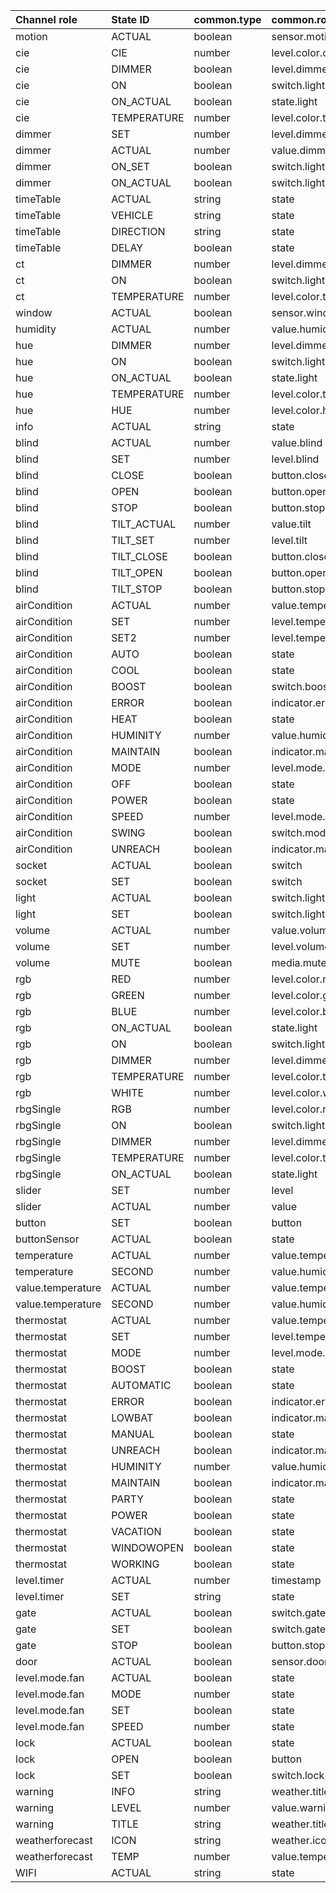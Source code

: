 | Channel role | State ID | common.type | common.role | required | common.write | description |  
| :--- | :--- | :--- | :--- | --- | --- | :--- |  
| motion | ACTUAL | boolean| sensor.motion  | X |  |  | 
| cie | CIE | number| level.color.cie  | X |  |  | 
| cie | DIMMER | boolean| level.dimmer  | X |  |  | 
| cie | ON | boolean| switch.light  | X |  |  | 
| cie | ON_ACTUAL | boolean| state.light  | X |  |  | 
| cie | TEMPERATURE | number| level.color.temperature  | X |  |  | 
| dimmer | SET | number| level.dimmer  | X |  |  | 
| dimmer | ACTUAL | number| value.dimmer  | X |  |  | 
| dimmer | ON_SET | boolean| switch.light  | X |  |  | 
| dimmer | ON_ACTUAL | boolean| switch.light  | X |  |  | 
| timeTable | ACTUAL | string| state  | X |  |  | 
| timeTable | VEHICLE | string| state  | X |  |  | 
| timeTable | DIRECTION | string| state  | X |  |  | 
| timeTable | DELAY | boolean| state  | X |  |  | 
| ct | DIMMER | number| level.dimmer  | X |  |  | 
| ct | ON | boolean| switch.light  | X |  |  | 
| ct | TEMPERATURE | number| level.color.temperature  | X |  |  | 
| window | ACTUAL | boolean| sensor.window  | X |  |  | 
| humidity | ACTUAL | number| value.humidity  | X |  |  | 
| hue | DIMMER | number| level.dimmer  | X |  |  | 
| hue | ON | boolean| switch.light  | X |  |  | 
| hue | ON_ACTUAL | boolean| state.light  | X |  |  | 
| hue | TEMPERATURE | number| level.color.temperature  | X |  |  | 
| hue | HUE | number| level.color.hue  |  |  |  | 
| info | ACTUAL | string| state  | X |  |  | 
| blind | ACTUAL | number| value.blind  | X |  |  | 
| blind | SET | number| level.blind  | X | X |  | 
| blind | CLOSE | boolean| button.close.blind  | X |  |  | 
| blind | OPEN | boolean| button.open.blind  | X |  |  | 
| blind | STOP | boolean| button.stop.blind  | X |  |  | 
| blind | TILT_ACTUAL | number| value.tilt  |  |  |  | 
| blind | TILT_SET | number| level.tilt  |  |  |  | 
| blind | TILT_CLOSE | boolean| button.close.tilt  |  |  |  | 
| blind | TILT_OPEN | boolean| button.open.tilt  |  |  |  | 
| blind | TILT_STOP | boolean| button.stop.tilt  |  |  |  | 
| airCondition | ACTUAL | number| value.temperature  | X |  |  | 
| airCondition | SET | number| level.temperature  | X | X |  | 
| airCondition | SET2 | number| level.temperature  | X | X |  | 
| airCondition | AUTO | boolean| state  |  |  |  | 
| airCondition | COOL | boolean| state  |  |  |  | 
| airCondition | BOOST | boolean| switch.boost  |  |  |  | 
| airCondition | ERROR | boolean| indicator.error  |  |  |  | 
| airCondition | HEAT | boolean| state  |  |  |  | 
| airCondition | HUMINITY | number| value.humidity  |  |  |  | 
| airCondition | MAINTAIN | boolean| indicator.maintainance  |  |  |  | 
| airCondition | MODE | number| level.mode.aircondition  | X |  |  | 
| airCondition | OFF | boolean| state  | X |  |  | 
| airCondition | POWER | boolean| state  |  |  |  | 
| airCondition | SPEED | number| level.mode.fan  |  |  |  | 
| airCondition | SWING | boolean| switch.mode.swing  |  |  |  | 
| airCondition | UNREACH | boolean| indicator.maintainance  |  |  |  | 
| socket | ACTUAL | boolean| switch  |  |  |  | 
| socket | SET | boolean| switch  | X |  |  | 
| light | ACTUAL | boolean| switch.light  |  |  |  | 
| light | SET | boolean| switch.light  | X |  |  | 
| volume | ACTUAL | number| value.volume  | X |  |  | 
| volume | SET | number| level.volume  | X |  |  | 
| volume | MUTE | boolean| media.mute  | X |  |  | 
| rgb | RED | number| level.color.red  | X |  |  | 
| rgb | GREEN | number| level.color.green  | X |  |  | 
| rgb | BLUE | number| level.color.blue  | X |  |  | 
| rgb | ON_ACTUAL | boolean| state.light  | X |  |  | 
| rgb | ON | boolean| switch.light  | X |  |  | 
| rgb | DIMMER | number| level.dimmer  | X |  |  | 
| rgb | TEMPERATURE | number| level.color.temperature  | X |  |  | 
| rgb | WHITE | number| level.color.white  |  |  |  | 
| rbgSingle | RGB | number| level.color.rgb  | X |  |  | 
| rbgSingle | ON | boolean| switch.light  | X |  |  | 
| rbgSingle | DIMMER | number| level.dimmer  | X |  |  | 
| rbgSingle | TEMPERATURE | number| level.color.temperature  | X |  |  | 
| rbgSingle | ON_ACTUAL | boolean| state.light  | X |  |  | 
| slider | SET | number| level  | X |  |  | 
| slider | ACTUAL | number| value  | X |  |  | 
| button | SET | boolean| button  | X |  |  | 
| buttonSensor | ACTUAL | boolean| state  | X |  |  | 
| temperature | ACTUAL | number| value.temperature  | X |  |  | 
| temperature | SECOND | number| value.humidity  |  |  |  | 
| value.temperature | ACTUAL | number| value.temperature  | X |  |  | 
| value.temperature | SECOND | number| value.humidity  |  |  |  | 
| thermostat | ACTUAL | number| value.temperature  | X |  |  | 
| thermostat | SET | number| level.temperature  | X |  |  | 
| thermostat | MODE | number| level.mode.thermostat  | X |  |  | 
| thermostat | BOOST | boolean| state  |  |  |  | 
| thermostat | AUTOMATIC | boolean| state  | X |  |  | 
| thermostat | ERROR | boolean| indicator.error  |  |  |  | 
| thermostat | LOWBAT | boolean| indicator.maintainance  |  |  |  | 
| thermostat | MANUAL | boolean| state  |  |  |  | 
| thermostat | UNREACH | boolean| indicator.maintainance  |  |  |  | 
| thermostat | HUMINITY | number| value.humidity  |  |  |  | 
| thermostat | MAINTAIN | boolean| indicator.maintainance  |  |  |  | 
| thermostat | PARTY | boolean| state  |  |  |  | 
| thermostat | POWER | boolean| state  |  |  |  | 
| thermostat | VACATION | boolean| state  |  |  |  | 
| thermostat | WINDOWOPEN | boolean| state  |  |  |  | 
| thermostat | WORKING | boolean| state  |  |  |  | 
| level.timer | ACTUAL | number| timestamp  | X |  |  | 
| level.timer | SET | string| state  | X |  |  | 
| gate | ACTUAL | boolean| switch.gate  | X |  |  | 
| gate | SET | boolean| switch.gate  | X |  |  | 
| gate | STOP | boolean| button.stop  | X |  |  | 
| door | ACTUAL | boolean| sensor.door  | X |  |  | 
| level.mode.fan | ACTUAL | boolean| state  | X |  |  | 
| level.mode.fan | MODE | number| state  | X |  |  | 
| level.mode.fan | SET | boolean| state  | X |  |  | 
| level.mode.fan | SPEED | number| state  | X |  |  | 
| lock | ACTUAL | boolean| state  | X |  |  | 
| lock | OPEN | boolean| button  | X |  |  | 
| lock | SET | boolean| switch.lock  | X |  |  | 
| warning | INFO | string| weather.title  | X |  |  | 
| warning | LEVEL | number| value.warning  | X |  |  | 
| warning | TITLE | string| weather.title.short  | X |  |  | 
| weatherforecast | ICON | string| weather.icon.forecast  | X |  |  | 
| weatherforecast | TEMP | number| value.temperature  | X |  |  | 
| WIFI | ACTUAL | string| state  | X |  |  | 
